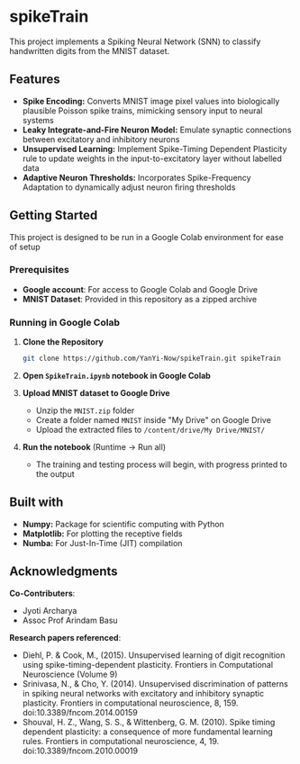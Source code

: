 # spikeTrain
This project implements a Spiking Neural Network (SNN) to classify handwritten digits from the MNIST dataset.

## Features
* **Spike Encoding:** Converts MNIST image pixel values into biologically plausible Poisson spike trains, mimicking sensory input to neural systems
* **Leaky Integrate-and-Fire Neuron Model:** Emulate synaptic connections between excitatory and inhibitory neurons
* **Unsupervised Learning:** Implement Spike-Timing Dependent Plasticity rule to update weights in the input-to-excitatory layer without labelled data
* **Adaptive Neuron Thresholds:** Incorporates Spike-Frequency Adaptation to dynamically adjust neuron firing thresholds

## Getting Started  

This project is designed to be run in a Google Colab environment for ease of setup

### Prerequisites
* **Google account**: For access to Google Colab and Google Drive
* **MNIST Dataset**: Provided in this repository as a zipped archive

### Running in Google Colab 

1.  **Clone the Repository**
    ```bash
    git clone https://github.com/YanYi-Now/spikeTrain.git spikeTrain
    ```
2.  **Open `SpikeTrain.ipynb` notebook in Google Colab**

3. **Upload MNIST dataset to Google Drive**

    * Unzip the `MNIST.zip` folder 
    * Create a folder named `MNIST` inside "My Drive" on Google Drive
    * Upload the extracted files to `/content/drive/My Drive/MNIST/`  

4. **Run the notebook** (Runtime -> Run all)
   
   * The training and testing process will begin, with progress printed to the output

## Built with
* **Numpy:** Package for scientific computing with Python
* **Matplotlib:** For plotting the receptive fields
* **Numba:** For Just-In-Time (JIT) compilation
  
## Acknowledgments
**Co-Contributers**:  
* Jyoti Archarya  
* Assoc Prof Arindam Basu

**Research papers referenced**:  
* Diehl, P. & Cook, M., (2015). Unsupervised learning of digit recognition using spike-timing-dependent plasticity. Frontiers in Computational Neuroscience (Volume 9)  
* Srinivasa, N., & Cho, Y. (2014). Unsupervised discrimination of patterns in spiking neural networks with excitatory and inhibitory synaptic plasticity. Frontiers in computational neuroscience, 8, 159. doi:10.3389/fncom.2014.00159
* Shouval, H. Z., Wang, S. S., & Wittenberg, G. M. (2010). Spike timing dependent plasticity: a consequence of more fundamental learning rules. Frontiers in computational neuroscience, 4, 19. doi:10.3389/fncom.2010.00019
    
